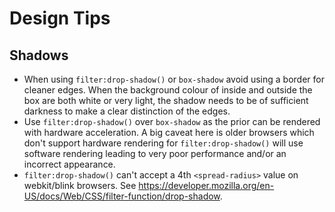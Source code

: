 # Design Tips

## Shadows

* When using `filter:drop-shadow()` or `box-shadow` avoid using a border for cleaner edges. When the background colour of inside and outside the box are both white or very light, the shadow needs to be of sufficient darkness to make a clear distinction of the edges.
* Use `filter:drop-shadow()` over `box-shadow` as the prior can be rendered with hardware acceleration. A big caveat here is older browsers which don't support hardware rendering for `filter:drop-shadow()` will use software rendering leading to very poor performance and/or an incorrect appearance.
* `filter:drop-shadow()` can't accept a 4th `<spread-radius>` value on webkit/blink browsers. See <https://developer.mozilla.org/en-US/docs/Web/CSS/filter-function/drop-shadow>.
